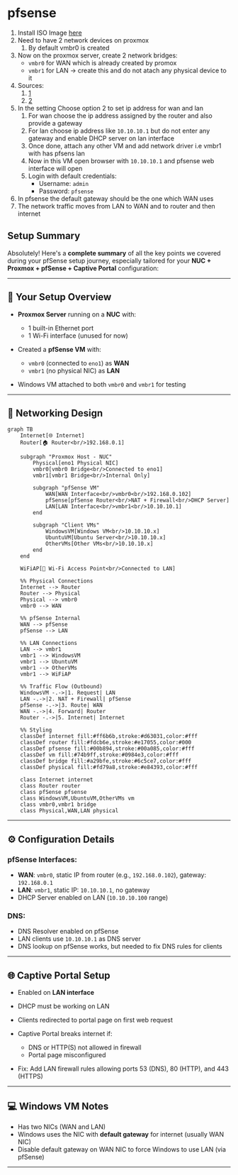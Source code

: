 # pfsense


1. Install ISO Image [here](https://atxfiles.netgate.com/mirror/downloads/) 
2. Need to have 2 network devices on proxmox
   1. By default vmbr0 is created
3. Now on the proxmox server, create 2 network bridges:
   - `vmbr0` for WAN which is already created by promox
   - `vmbr1` for LAN -> create this and do not atach any physical device to it
4. Sources:
   1. [1](https://www.youtube.com/watch?v=ZnT29rP-11s)
   2. [2](https://www.youtube.com/watch?v=RpCjlyvOt18)
5. In the setting Choose option 2 to set ip address for wan and lan
   1. For wan choose the ip address assigned by the router and also provide a gateway
   2. For lan choose ip address like `10.10.10.1` but do not enter any gateway and enable DHCP server on lan interface
   3. Once done, attach any other VM and add network driver i.e vmbr1 with has pfsens lan
   4. Now in this VM open browser with `10.10.10.1` and pfsense web interface will open
   5. Login with default credentials:
      - Username: `admin`
      - Password: `pfsense`
6. In pfsense the default gateway should be the one which WAN uses
7. The network traffic moves from LAN to WAN and to router and then internet

## Setup Summary


Absolutely! Here's a **complete summary** of all the key points we covered during your pfSense setup journey, especially tailored for your **NUC + Proxmox + pfSense + Captive Portal** configuration:

---

## 🔧 **Your Setup Overview**

* **Proxmox Server** running on a **NUC** with:

  * 1 built-in Ethernet port
  * 1 Wi-Fi interface (unused for now)
* Created a **pfSense VM** with:

  * `vmbr0` (connected to `eno1`) as **WAN**
  * `vmbr1` (no physical NIC) as **LAN**
* Windows VM attached to both `vmbr0` and `vmbr1` for testing

---

## 🛜 **Networking Design**

```mermaid
graph TB
    Internet[🌐 Internet]
    Router[🏠 Router<br/>192.168.0.1]
    
    subgraph "Proxmox Host - NUC"
        Physical[eno1 Physical NIC]
        vmbr0[vmbr0 Bridge<br/>Connected to eno1]
        vmbr1[vmbr1 Bridge<br/>Internal Only]
        
        subgraph "pfSense VM"
            WAN[WAN Interface<br/>vmbr0<br/>192.168.0.102]
            pfSense[pfSense Router<br/>NAT + Firewall<br/>DHCP Server]
            LAN[LAN Interface<br/>vmbr1<br/>10.10.10.1]
        end
        
        subgraph "Client VMs"
            WindowsVM[Windows VM<br/>10.10.10.x]
            UbuntuVM[Ubuntu Server<br/>10.10.10.x]
            OtherVMs[Other VMs<br/>10.10.10.x]
        end
    end
    
    WiFiAP[📶 Wi-Fi Access Point<br/>Connected to LAN]
    
    %% Physical Connections
    Internet --> Router
    Router --> Physical
    Physical --> vmbr0
    vmbr0 --> WAN
    
    %% pfSense Internal
    WAN --> pfSense
    pfSense --> LAN
    
    %% LAN Connections
    LAN --> vmbr1
    vmbr1 --> WindowsVM
    vmbr1 --> UbuntuVM
    vmbr1 --> OtherVMs
    vmbr1 --> WiFiAP
    
    %% Traffic Flow (Outbound)
    WindowsVM -.->|1. Request| LAN
    LAN -.->|2. NAT + Firewall| pfSense
    pfSense -.->|3. Route| WAN
    WAN -.->|4. Forward| Router
    Router -.->|5. Internet| Internet
    
    %% Styling
    classDef internet fill:#ff6b6b,stroke:#d63031,color:#fff
    classDef router fill:#fdcb6e,stroke:#e17055,color:#000
    classDef pfsense fill:#00b894,stroke:#00a085,color:#fff
    classDef vm fill:#74b9ff,stroke:#0984e3,color:#fff
    classDef bridge fill:#a29bfe,stroke:#6c5ce7,color:#fff
    classDef physical fill:#fd79a8,stroke:#e84393,color:#fff
    
    class Internet internet
    class Router router
    class pfSense pfsense
    class WindowsVM,UbuntuVM,OtherVMs vm
    class vmbr0,vmbr1 bridge
    class Physical,WAN,LAN physical
```

---

## ⚙️ **Configuration Details**

### pfSense Interfaces:

* **WAN**: `vmbr0`, static IP from router (e.g., `192.168.0.102`), gateway: `192.168.0.1`
* **LAN**: `vmbr1`, static IP: `10.10.10.1`, no gateway
* DHCP Server enabled on LAN (`10.10.10.100` range)

### DNS:

* DNS Resolver enabled on pfSense
* LAN clients use `10.10.10.1` as DNS server
* DNS lookup on pfSense works, but needed to fix DNS rules for clients

---

## 🌐 **Captive Portal Setup**

* Enabled on **LAN interface**
* DHCP must be working on LAN
* Clients redirected to portal page on first web request
* Captive Portal breaks internet if:

  * DNS or HTTP(S) not allowed in firewall
  * Portal page misconfigured
* Fix: Add LAN firewall rules allowing ports 53 (DNS), 80 (HTTP), and 443 (HTTPS)

---

## 💻 **Windows VM Notes**

* Has two NICs (WAN and LAN)
* Windows uses the NIC with **default gateway** for internet (usually WAN NIC)
* Disable default gateway on WAN NIC to force Windows to use LAN (via pfSense)

---